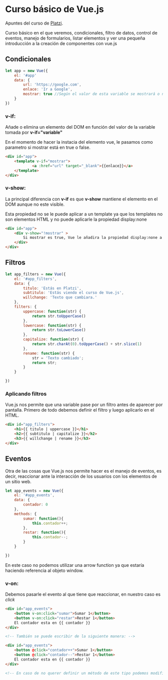 # Curso básico de Vue.js
Apuntes del curso de [Platzi](https://platzi.com/).

Curso básico en el que veremos, condicionales, filtro de datos, control de eventos, manejo de formularios, listar elementos y ver una pequeña introducción a la creación de componentes con vue.js

## **Condicionales** 
```javascript
let app = new Vue({
    el: '#app'
    data: {
        url: 'https://google.com',
        enlace: 'Ir a Google',
        mostrar: true //Según el valor de esta variable se mostrará o no.
    }
})
```


### **v-if**: 
Añade o elimina un elemento del DOM en función del valor de la variable tomada por **v-if="variable"**

En el momento de hacer la instacia del elemento vue, le pasamos como parametro si mostrar está en true o false. 


```html
<div id="app">
    <template v-if="mostrar">
            <a :href="url" target="_blank">{{enlace}}</a>
    </template>
</div>
```


### **v-show**: 

La principal diferencia con **v-if** es que **v-show** mantiene el elemento en el DOM aunque no este visible. 

Esta propiedad no se le puede aplicar a un template ya que los templates no son elementos HTML y no puede aplicarle la propiedad display:none

```html
<div id="app">
    <div v-show="!mostrar" >
        Si mostrar es true, Vue le añadira la propiedad display:none a este elemento
    </div>
</div>
```

## **Filtros** 

```javascript
let app_filters = new Vue({
    el: '#app_filters',
    data: {
        titulo: 'Estás en Platzi',
        subtitulo: 'Estás viendo el curso de Vue.js',
        willchange: 'Texto que cambiara.'
    },
    filters: {
        uppercase: function(str) {
            return str.toUpperCase()
        },
        lowercase: function(str) {
            return str.toLowerCase()
        },
        capitalize: function(str) {
            return str.charAt(0).toUpperCase() + str.slice(1)
        },
        rename: function(str) {
            str = 'Texto cambiado';
            return str;
        }
    }

})
```
### **Aplicando filtros**

Vue.js nos permite que una variable pase por un filtro antes de aparecer por pantalla. Primero de todo debemos definir el filtro y luego aplicarlo en el HTML. 

```html
<div id="app_filters">
    <h1>{{ titulo | uppercase }}</h1>
    <h2>{{ subtitulo | capitalize }}</h2>
    <h3>{{ willchange | rename }}</h3>
</div>
```

## **Eventos** 
Otra de las cosas que Vue.js nos permite hacer es el manejo de eventos, es decir, reaccionar ante la interacción de los usuarios con los elementos de un sitio web.

```javascript
let app_events = new Vue({
    el: '#app_events',
    data: {
        contador: 0
    },
    methods: {
        sumar: function(){
            this.contador++;
        },
        restar: function(){
            this.contador--;
        }
    }

})
```
En este caso no podemos utilizar una arrow function ya que estaría haciendo referencia al objeto window. 

### **v-on**:
Debemos pasarle el evento al que tiene que reaccionar, en nuestro caso es *click* 

```html
<div id="app_events">
    <button v-on:click="sumar">Sumar 1</button>
    <button v-on:click="restar">Restar 1</button>
    El contador esta en {{ contador }}
</div>

<!-- También se puede escribir de la siguiente manera: -->

<div id="app_events">
    <button @click="contador++">Sumar 1</button>
    <button @click="contador--">Restar 1</button>
    El contador esta en {{ contador }}
</div>

<!-- En caso de no querer definir un método de este tipo podemos modificar el valor de la variable directamente -->
```


